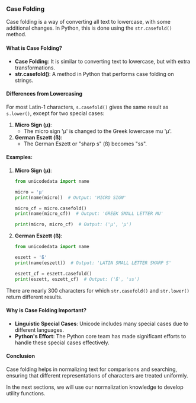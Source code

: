 ### Case Folding

Case folding is a way of converting all text to lowercase, with some additional changes. In Python, this is done using the `str.casefold()` method.

#### What is Case Folding?

- **Case Folding**: It is similar to converting text to lowercase, but with extra transformations.
- **str.casefold()**: A method in Python that performs case folding on strings.

#### Differences from Lowercasing

For most Latin-1 characters, `s.casefold()` gives the same result as `s.lower()`, except for two special cases:
1. **Micro Sign (µ)**:
   - The micro sign 'µ' is changed to the Greek lowercase mu 'μ'.
2. **German Eszett (ß)**:
   - The German Eszett or "sharp s" (ß) becomes "ss".

#### Examples:

1. **Micro Sign (µ)**:
   ```python
   from unicodedata import name

   micro = 'µ'
   print(name(micro))  # Output: 'MICRO SIGN'
   
   micro_cf = micro.casefold()
   print(name(micro_cf))  # Output: 'GREEK SMALL LETTER MU'
   
   print(micro, micro_cf)  # Output: ('µ', 'μ')
   ```

2. **German Eszett (ß)**:
   ```python
   from unicodedata import name

   eszett = 'ß'
   print(name(eszett))  # Output: 'LATIN SMALL LETTER SHARP S'
   
   eszett_cf = eszett.casefold()
   print(eszett, eszett_cf)  # Output: ('ß', 'ss')
   ```

There are nearly 300 characters for which `str.casefold()` and `str.lower()` return different results. 

#### Why is Case Folding Important?

- **Linguistic Special Cases**: Unicode includes many special cases due to different languages.
- **Python's Effort**: The Python core team has made significant efforts to handle these special cases effectively.

#### Conclusion

Case folding helps in normalizing text for comparisons and searching, ensuring that different representations of characters are treated uniformly.

In the next sections, we will use our normalization knowledge to develop utility functions.